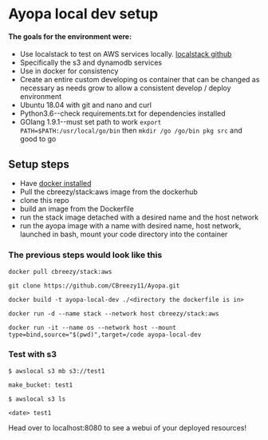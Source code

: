 # Ayopa local dev setup



#### The goals for the environment were:
* Use localstack to test on AWS services locally. [localstack github](https://github.com/localstack/localstack)
* Specifically the s3 and dynamodb services
* Use in docker for consistency
* Create an entire custom developing os container that can be changed as necessary as needs grow
to allow a consistent develop / deploy environment
* Ubuntu 18.04 with git and nano and curl
* Python3.6--check requirements.txt for dependencies installed
* GOlang 1.9.1--must set path to work `export PATH=$PATH:/usr/local/go/bin` then `mkdir /go /go/bin pkg src` and good to go


## Setup steps
* Have [docker installed](https://www.docker.com/)
* Pull the cbreezy/stack:aws image from the dockerhub
* clone this repo
* build an image from the Dockerfile
* run the stack image detached with a desired name and the host network
* run the ayopa image with a name with desired name, host network, launched in bash, mount your code directory into the container

### The previous steps would look like this
`docker pull cbreezy/stack:aws`

`git clone https://github.com/CBreezy11/Ayopa.git`

`docker build -t ayopa-local-dev ./<directory the dockerfile is in>`

`docker run -d --name stack --network host cbreezy/stack:aws`

`docker run -it --name os --network host --mount type=bind,source="$(pwd)",target=/code ayopa-local-dev`

### Test with s3
`$ awslocal s3 mb s3://test1`

`make_bucket: test1`

`$ awslocal s3 ls`

`<date> test1`

Head over to localhost:8080 to see a webui of your deployed resources!
